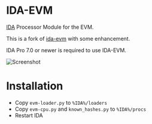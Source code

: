# IDA-EVM

[IDA](https://www.hex-rays.com/products/ida/) Processor Module for the EVM.

This is a fork of [ida-evm](https://github.com/crytic/ida-evm) with some enhancement.

IDA Pro 7.0 or newer is required to use IDA-EVM.

![Screenshot](/images/screenshot.png)

# Installation
* Copy `evm-loader.py` to `%IDA%/loaders`
* Copy `evm-cpu.py` and `known_hashes.py` to `%IDA%/procs`
* Restart IDA

